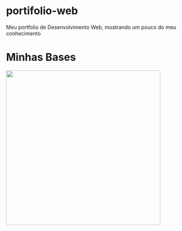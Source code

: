 # portifolio-web
Meu portfolio de Desenvolvimento Web, mostrando um pouco do meu conhecimento

<h1>Minhas Bases</h1>
<img src="https://images.pexels.com/photos/5474295/pexels-photo-5474295.jpeg?auto=compress&cs=tinysrgb&dpr=2&h=650&w=940" style="width:420px;">
